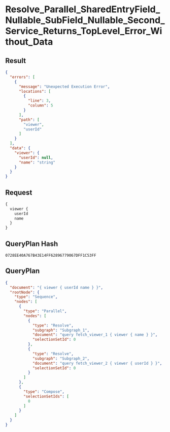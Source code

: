 # Resolve_Parallel_SharedEntryField_Nullable_SubField_Nullable_Second_Service_Returns_TopLevel_Error_Without_Data

## Result

```json
{
  "errors": [
    {
      "message": "Unexpected Execution Error",
      "locations": [
        {
          "line": 3,
          "column": 5
        }
      ],
      "path": [
        "viewer",
        "userId"
      ]
    }
  ],
  "data": {
    "viewer": {
      "userId": null,
      "name": "string"
    }
  }
}
```

## Request

```graphql
{
  viewer {
    userId
    name
  }
}
```

## QueryPlan Hash

```text
0728EE40A767B43E14FF62896779067DFF1C53FF
```

## QueryPlan

```json
{
  "document": "{ viewer { userId name } }",
  "rootNode": {
    "type": "Sequence",
    "nodes": [
      {
        "type": "Parallel",
        "nodes": [
          {
            "type": "Resolve",
            "subgraph": "Subgraph_1",
            "document": "query fetch_viewer_1 { viewer { name } }",
            "selectionSetId": 0
          },
          {
            "type": "Resolve",
            "subgraph": "Subgraph_2",
            "document": "query fetch_viewer_2 { viewer { userId } }",
            "selectionSetId": 0
          }
        ]
      },
      {
        "type": "Compose",
        "selectionSetIds": [
          0
        ]
      }
    ]
  }
}
```

